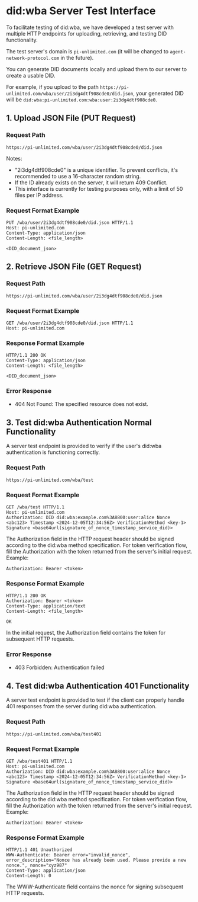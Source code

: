 # did:wba Server Test Interface

To facilitate testing of did:wba, we have developed a test server with multiple HTTP endpoints for uploading, retrieving, and testing DID functionality.

The test server's domain is `pi-unlimited.com` (it will be changed to `agent-network-protocol.com` in the future).

You can generate DID documents locally and upload them to our server to create a usable DID.

For example, if you upload to the path `https://pi-unlimited.com/wba/user/2i3dg4dtf908cde0/did.json`, your generated DID will be `did:wba:pi-unlimited.com:wba:user:2i3dg4dtf908cde0`.

## 1. Upload JSON File (PUT Request)

### Request Path
`https://pi-unlimited.com/wba/user/2i3dg4dtf908cde0/did.json`

Notes:
- "2i3dg4dtf908cde0" is a unique identifier. To prevent conflicts, it's recommended to use a 16-character random string.
- If the ID already exists on the server, it will return 409 Conflict.
- This interface is currently for testing purposes only, with a limit of 50 files per IP address.

### Request Format Example
```plaintext
PUT /wba/user/2i3dg4dtf908cde0/did.json HTTP/1.1
Host: pi-unlimited.com
Content-Type: application/json
Content-Length: <file_length>

<DID_document_json>
```

## 2. Retrieve JSON File (GET Request)

### Request Path
`https://pi-unlimited.com/wba/user/2i3dg4dtf908cde0/did.json`

### Request Format Example
```plaintext
GET /wba/user/2i3dg4dtf908cde0/did.json HTTP/1.1
Host: pi-unlimited.com
```

### Response Format Example
```plaintext
HTTP/1.1 200 OK
Content-Type: application/json
Content-Length: <file_length>

<DID_document_json>
```

### Error Response
- 404 Not Found: The specified resource does not exist.

## 3. Test did:wba Authentication Normal Functionality

A server test endpoint is provided to verify if the user's did:wba authentication is functioning correctly.

### Request Path
`https://pi-unlimited.com/wba/test`

### Request Format Example
```plaintext
GET /wba/test HTTP/1.1
Host: pi-unlimited.com
Authorization: DID did:wba:example.com%3A8800:user:alice Nonce <abc123> Timestamp <2024-12-05T12:34:56Z> VerificationMethod <key-1> Signature <base64url(signature_of_nonce_timestamp_service_did)>
```

The Authorization field in the HTTP request header should be signed according to the did:wba method specification.
For token verification flow, fill the Authorization with the token returned from the server's initial request. Example:

```plaintext
Authorization: Bearer <token>
```

### Response Format Example
```plaintext
HTTP/1.1 200 OK
Authorization: Bearer <token>
Content-Type: application/text
Content-Length: <file_length>

OK
```

In the initial request, the Authorization field contains the token for subsequent HTTP requests.

### Error Response
- 403 Forbidden: Authentication failed

## 4. Test did:wba Authentication 401 Functionality

A server test endpoint is provided to test if the client can properly handle 401 responses from the server during did:wba authentication.

### Request Path
`https://pi-unlimited.com/wba/test401`

### Request Format Example
```plaintext
GET /wba/test401 HTTP/1.1
Host: pi-unlimited.com
Authorization: DID did:wba:example.com%3A8800:user:alice Nonce <abc123> Timestamp <2024-12-05T12:34:56Z> VerificationMethod <key-1> Signature <base64url(signature_of_nonce_timestamp_service_did)>
```

The Authorization field in the HTTP request header should be signed according to the did:wba method specification.
For token verification flow, fill the Authorization with the token returned from the server's initial request. Example:

```plaintext
Authorization: Bearer <token>
```

### Response Format Example
```plaintext
HTTP/1.1 401 Unauthorized
WWW-Authenticate: Bearer error="invalid_nonce", error_description="Nonce has already been used. Please provide a new nonce.", nonce="xyz987"
Content-Type: application/json
Content-Length: 0
```

The WWW-Authenticate field contains the nonce for signing subsequent HTTP requests.





